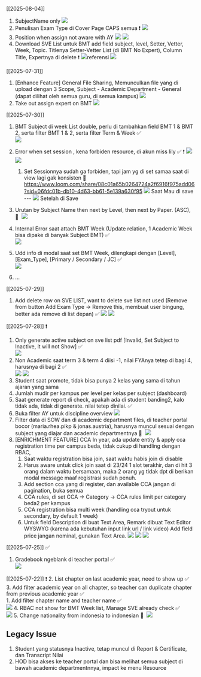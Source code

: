 [[2025-08-04]]
1. SubjectName only
   ![](https://i.imgur.com/Y99tDDc.png)
2. Penulisan Exam Type di Cover Page CAPS semua ❗ 
   ![](https://i.imgur.com/T9VgXUD.png)
3. Position when assign not aware with AY
   ![](https://i.imgur.com/EBfuAX5.png)
   ![](https://i.imgur.com/Pg6HQCE.png)
4. Download SVE List untuk BMT add field subject, level, Setter, Vetter, Week, Topic.
   Titlenya Setter-Vetter List (di BMT No Expert), Column Title, Expertnya di delete ❗ 
   ![](https://i.imgur.com/oTC0v3e.png)referensi
   ![](https://i.imgur.com/YVs2Hww.png)





[[2025-07-31]]
1. [Enhance Feature] General File Sharing, Memunculkan file yang di upload dengan 3 Scope, Subject - Academic Department - General (dapat dilihat oleh semua guru, di semua kampus)
   ![](https://i.imgur.com/GyWpZIQ.png) 
2. Take out assign expert on BMT
   ![](https://i.imgur.com/GDCiJbf.png)


[[2025-07-30]]

1. BMT Subject di week List double, perlu di tambahkan field BMT 1 & BMT 2, serta filter BMT 1 & 2, serta filter Term & Week ✅  
   ![](https://i.imgur.com/SFxuSYp.png)
2. Error when set session , kena forbiden resource, di akun miss lily ✅ ❗ 
   ![](https://i.imgur.com/RqEtxIG.png)
   ![](https://i.imgur.com/S7ghqIE.png)
	1. Set Sessionnya sudah ga forbiden, tapi jam yg di set samaa saat di view lagi gak konsisten 🎯  
	   https://www.loom.com/share/08c01a65b0264724a2f6916f975add06?sid=06fdc01b-db10-4d63-bb61-5e139a630f95
	   ![](https://i.imgur.com/HZF2uTc.png) Saat Mau di save --- 
	   ![](https://i.imgur.com/9mHYoOI.png)
	   Setelah di Save


3. Urutan by Subject Name then next by Level, then next by Paper. (ASC), 🎯  
   ![](https://i.imgur.com/3514VIM.png)
4. Internal Error saat attach BMT Week (Update relation, 1 Academic Week bisa dipake di banyak Subject BMT) ✅  
   ![](https://i.imgur.com/YU3WmFX.png)
5. Udd info di modal saat set BMT Week, dilengkapi dengan [Level], [Exam_Type], [Primary / Secondary / JC] ✅  
   ![](https://i.imgur.com/N0nIA0g.png)
6. ...







[[2025-07-29]]
1. Add delete row on SVE LIST, want to delete sve list not used (Remove from button Add Exam Type → Remove this,  membuat user bingung, better ada remove di list depan) ✅  ![](https://i.imgur.com/WNvZlGe.png)
   ![](https://i.imgur.com/A7vfoew.png)



[[2025-07-28]] ❗ 
1. Only generate active subject on sve list pdf [Invalid, Set Subject to Inactive, it will not Show] ✅  
   ![](https://i.imgur.com/4evdhe9.png)
2. Non Academic saat term 3 & term 4 diisi -1, nilai FYAnya tetep di bagi 4, harusnya di bagi 2 ✅  
   ![](https://i.imgur.com/NhtpFFv.png)
   ![](https://i.imgur.com/hEfLZ03.png)
3. Student saat promote, tidak bisa punya 2 kelas yang sama di tahun ajaran yang sama 
4. Jumlah mudir per kampus per level per kelas per subject (dashboard)
5. Saat generate report di check, apakah ada di student banding2, kalo tidak ada, tidak di generate. nilai tetep dinilai. ✅  
6. Buka filter AY untuk discipline overview
   ![](https://i.imgur.com/EqaFIAS.png)
7. Filter data di SOW dan di academic department files, di teacher portal bocor (maria.rhea.pikp & jonas.austria), harusnya muncul sesuai dengan subject yang diajar dan academic departmentnya 🎯  
   ![](https://i.imgur.com/yeXLOP6.png)
8. [ENRICHMENT FEATURE] CCA In year, ada update entity & apply cca registration time per campus beda, tidak cukup di handling dengan RBAC, 
	1. Saat waktu registration bisa join, saat waktu habis join di disable
	2. Harus aware untuk click join saat di 23/24 1 slot terakhir, dan di hit 3 orang dalam waktu bersamaan, maka 2 orang yg tidak dpt di berikan modal message maaf registrasi sudah penuh.
	3. Add section cca yang di register, dan available CCA jangan di pagination, buka semua
	4. CCA rules, di set CCA → Category → CCA rules limit per category beda2 per kampus
	5. CCA registration bisa multi week (handling cca tryout untuk secondary, by default 1 week)
	6. Untuk field Description di buat Text Area, Remark dibuat Text Editor WYSWYG (karena ada kebutuhan input link url / link video) Add field price jangan nominal, gunakan Text Area.
   ![](https://i.imgur.com/wSgNfsL.png)
   ![](https://i.imgur.com/ruGS8Pw.png)
   ![](https://i.imgur.com/UllooZo.png)


[[2025-07-25]] ✅  
1. Gradebook ngeblank di teacher portal ✅  
   ![](https://i.imgur.com/EHUgs7U.png)
   
   
[[2025-07-22]] ❗ 
2. List chapter on last academic year, need to show up  ✅  
3. Add filter academic year on all chapter, so teacher can duplicate chapter from previous academic year ✅  
	1. Add filter chapter name and teacher name ✅  
	   ![](https://i.imgur.com/BjQs9jp.png)
4. RBAC not show for BMT Week list, Manage SVE already check ✅  
   ![](https://i.imgur.com/lQdsQ4c.png)
5. Change nationality from indonesia to indonesian 🎯  
   ![](https://i.imgur.com/eJ43sp8.png)

## Legacy Issue

1. Student yang statusnya Inactive, tetap muncul di Report & Certificate, dan Transcript Nilai
2. HOD bisa akses ke teacher portal dan bisa melihat semua subject di bawah academic departmentnnya, impact ke menu Resource